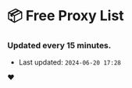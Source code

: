 # :package: Free Proxy List
### Updated every 15 minutes.

- Last updated: `2024-06-20 17:28`

:heart:
